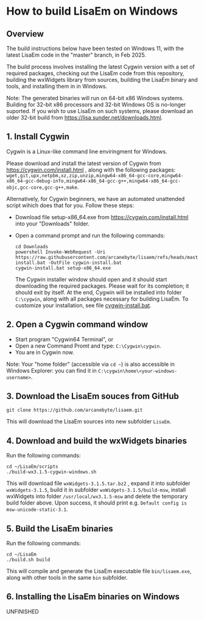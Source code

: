 # How to build LisaEm on Windows

## Overview
The build instructions below have been tested on Windows 11, with the latest LisaEm code in the "master" branch, in Feb 2025.

The build process involves installing the latest Cygwin version with a set of required packages, checking out the LisaEm code from this repository, building the wxWidgets library from sources, building the LisaEm binary and tools, and installing them in in Windows.

Note: The generated binaries will run on 64-bit x86 Windows systems. Building for 32-bit x86 processors and 32-bit Windows OS is no-longer suported. If you wish to use LisaEm on such systems, please download an older 32-bit build from https://lisa.sunder.net/downloads.html.

## 1. Install Cygwin
Cygwin is a Linux-like command line enviringment for Windows.

Please download and install the latest version of Cygwin from  https://cygwin.com/install.html , along with the following packages: `wget,git,upx,netpbm,xz,zip,unzip,mingw64-x86_64-gcc-core,mingw64-x86_64-gcc-debug-info,mingw64-x86_64-gcc-g++,mingw64-x86_64-gcc-objc,gcc-core,gcc-g++,make`.

Alternatively, for Cygwin beginners, we have an automated unattended script wihich does that for you. Follow these steps:
  * Download file setup-x86_64.exe from https://cygwin.com/install.html into your "Downloads" folder.
  * Open a command prompt and run the following commands:
      ```
      cd Downloads
      powershell Invoke-WebRequest -Uri https://raw.githubusercontent.com/arcanebyte/lisaem/refs/heads/master/scripts/cygwin-install.bat -OutFile cygwin-install.bat
      cygwin-install.bat setup-x86_64.exe
      ```

      The Cygwin installer window should open and it should start downloading the required packages. Please wait for its completion; it should exit by itself. At the end, Cygwin will be installed into folder `C:\cygwin`, along with all packages necessary for building LisaEm. To customize your installation, see file [cygwin-install.bat](scripts/cygwin-install.bat).

## 2. Open a Cygwin command window
  * Start program "Cygwin64 Terminal", or
  * Open a new Command Promt and type: `C:\Cygwin\cygwin`.
  * You are in Cygwin now.
    
  Note: Your "home folder" (accessible via `cd ~`) is also accessible in Windows Explorer: you can find it in `C:\cygwin\home\<your-windows-username>`.

## 3. Download the LisaEm souces from GitHub

```
git clone https://github.com/arcanebyte/lisaem.git
```

This will download the LisaEm sources into new subfolder `LisaEm`.

## 4. Download and build the wxWidgets binaries
Run the following commands:

```
cd ~/LisaEm/scripts
./build-wx3.1.5-cygwin-windows.sh
```

This will download file `wxWidgets-3.1.5.tar.bz2` , expand it into subfolder `wxWidgets-3.1.5`, build it in subfolder `wxWidgets-3.1.5/build-msw`, install wxWidgets into folder `/usr/local/wx3.1.5-msw` and delete the temporary build folder above. Upon success, it should print e.g. `Default config is msw-unicode-static-3.1`.

## 5. Build the LisaEm binaries
Run the following commands:

```
cd ~/LisaEm
./build.sh build
```

This will compile and generate the LisaEm executable file `bin/lisaem.exe`, along with other tools in the same `bin` subfolder.

## 6. Installing the LisaEm binaries on Windows
UNFINISHED



